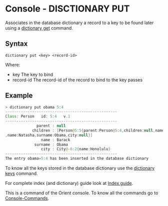 # Console - DISCTIONARY PUT

Associates in the database dictionary a record to a key to be found later using a [dictionary get](Console-Command-Dictionary-Get.md) command.

## Syntax

```
dictionary put <key> <record-id>
```

Where:

- key            The key to bind
- record-id      The record-id of the record to bind to the key passes

## Example

```java
> dictionary put obama 5:4
--------------------------------------------------
Class: Person   id: 5:4   v.1
--------------------------------------------------
              parent : null
            children : [Person@5:5{parent:Person@5:4,children:null,name:Malia Ann,surname:Obama,city:null}, Person@5:6{parent:Person@5:4,children:null
,name:Natasha,surname:Obama,city:null}]
                name : Barack
             surname : Obama
                city : City@-6:2{name:Honolulu}
--------------------------------------------------
The entry obama=5:4 has been inserted in the database dictionary
```

To know all the keys stored in the database dictionary use the [dictionary keys](Console-Command-Dictionary-Keys.md) command.

For complete index (and dictionary) guide look at [Index guide](Indexes.md).

This is a command of the Orient console. To know all the commands go to [Console-Commands](Console-Commands.md).
